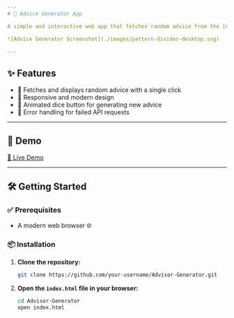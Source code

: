 ```yaml
---
# 🎯 Advice Generator App

A simple and interactive web app that fetches random advice from the [Advice Slip API](https://api.adviceslip.com/) and displays it in a stylish card. Built with **HTML**, **CSS**, and **JavaScript**. 💬

![Advice Generator Screenshot](./images/pattern-divider-desktop.svg)

---
```


## ✨ Features

* 🔁 Fetches and displays random advice with a single click
* 📱 Responsive and modern design
* 🎲 Animated dice button for generating new advice
* 🚨 Error handling for failed API requests

---

## 🚀 Demo

[🔗 Live Demo](https://advisor-generator-p5c7.vercel.app/)

---

## 🛠️ Getting Started

### ✅ Prerequisites

* A modern web browser 🌐

### 📦 Installation

1. **Clone the repository:**

   ```sh
   git clone https://github.com/your-username/Advisor-Generator.git
   ```

2. **Open the `index.html` file in your browser:**

   ```sh
   cd Advisor-Generator
   open index.html
   ```

